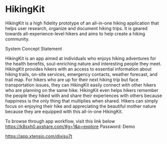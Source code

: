 # HikingKit
HikingKit is a high fidelity prototype of an all-in-one hiking application that helps user research, organize and document hiking trips. 
It is geared towards all-experience-level hikers and aims to help create a hiking community. 

System Concept Statement 

HikingKit is an app aimed at individuals who enjoys hiking adventures for the health benefits, soul-enriching nature and interesting people they meet. HikingKit provides hikers with an access to essential information about hiking trails, on-site services, emergency contacts, weather forecast, and trail map. For hikers who are up for their next hiking trip but face transportation issues, they can HikingKit easily connect with other hikers who are planning on the same hike. HikingKit even helps hikers remember the people they hiked with and share their experiences with others because happiness is the only thing that multiplies when shared. Hikers can simply focus on enjoying their hike and appreciating the beautiful mother nature because they are equipped with this all-in-one HikingKit.

To browse through app workflow, visit this link below 
https://k8sxh0.axshare.com/#g=1&p=explore
Password: Demo

https://app.xtensio.com/dixisu7t

